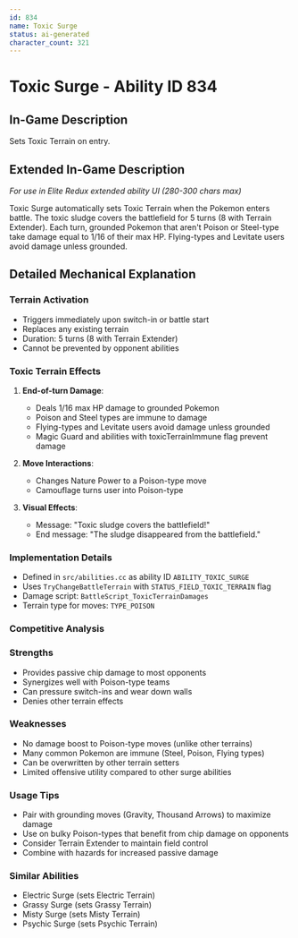 ```yaml
---
id: 834
name: Toxic Surge
status: ai-generated
character_count: 321
---
```


# Toxic Surge - Ability ID 834

## In-Game Description
Sets Toxic Terrain on entry.

## Extended In-Game Description
*For use in Elite Redux extended ability UI (280-300 chars max)*

Toxic Surge automatically sets Toxic Terrain when the Pokemon enters battle. The toxic sludge covers the battlefield for 5 turns (8 with Terrain Extender). Each turn, grounded Pokemon that aren't Poison or Steel-type take damage equal to 1/16 of their max HP. Flying-types and Levitate users avoid damage unless grounded.

## Detailed Mechanical Explanation

### Terrain Activation
- Triggers immediately upon switch-in or battle start
- Replaces any existing terrain
- Duration: 5 turns (8 with Terrain Extender)
- Cannot be prevented by opponent abilities

### Toxic Terrain Effects
1. **End-of-turn Damage**:
   - Deals 1/16 max HP damage to grounded Pokemon
   - Poison and Steel types are immune to damage
   - Flying-types and Levitate users avoid damage unless grounded
   - Magic Guard and abilities with toxicTerrainImmune flag prevent damage

2. **Move Interactions**:
   - Changes Nature Power to a Poison-type move
   - Camouflage turns user into Poison-type

3. **Visual Effects**:
   - Message: "Toxic sludge covers the battlefield!"
   - End message: "The sludge disappeared from the battlefield."

### Implementation Details
- Defined in `src/abilities.cc` as ability ID `ABILITY_TOXIC_SURGE`
- Uses `TryChangeBattleTerrain` with `STATUS_FIELD_TOXIC_TERRAIN` flag
- Damage script: `BattleScript_ToxicTerrainDamages`
- Terrain type for moves: `TYPE_POISON`

### Competitive Analysis

### Strengths
- Provides passive chip damage to most opponents
- Synergizes well with Poison-type teams
- Can pressure switch-ins and wear down walls
- Denies other terrain effects

### Weaknesses
- No damage boost to Poison-type moves (unlike other terrains)
- Many common Pokemon are immune (Steel, Poison, Flying types)
- Can be overwritten by other terrain setters
- Limited offensive utility compared to other surge abilities

### Usage Tips
- Pair with grounding moves (Gravity, Thousand Arrows) to maximize damage
- Use on bulky Poison-types that benefit from chip damage on opponents
- Consider Terrain Extender to maintain field control
- Combine with hazards for increased passive damage

### Similar Abilities
- Electric Surge (sets Electric Terrain)
- Grassy Surge (sets Grassy Terrain)
- Misty Surge (sets Misty Terrain)
- Psychic Surge (sets Psychic Terrain)